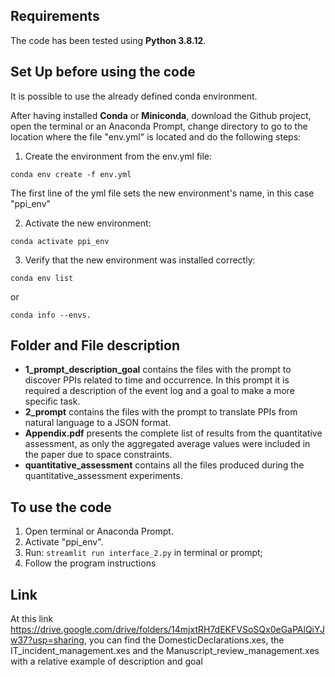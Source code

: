## Requirements

The code has been tested using **Python 3.8.12**.

## Set Up before using the code

It is possible to use the already defined conda environment.

After having installed **Conda** or **Miniconda**, download the Github project, open the terminal or an Anaconda Prompt, change directory to go to the location where the file "env.yml" is located and do the following steps:

1. Create the environment from the env.yml file:

```
conda env create -f env.yml
```

The first line of the yml file sets the new environment's name, in this case "ppi_env"

2. Activate the new environment:

```
conda activate ppi_env
```

3. Verify that the new environment was installed correctly:

```
conda env list
```

or

```
conda info --envs.
```

## Folder and File description

- **1_prompt_description_goal** contains the files with the prompt to discover PPIs related to time and occurrence. In this prompt it is required a description of the event log and a goal to make a more specific task.
- **2_prompt** contains the files with the prompt to translate PPIs from natural language to a JSON format.
- **Appendix.pdf** presents the complete list of results from the quantitative assessment, as only the aggregated average values were included in the paper due to space constraints.
- **quantitative_assessment** contains all the files produced during the quantitative_assessment experiments.

## To use the code

1. Open terminal or Anaconda Prompt.
2. Activate "ppi_env".
3. Run: ``streamlit run interface_2.py`` in terminal or prompt;
4. Follow the program instructions

## Link

At this link https://drive.google.com/drive/folders/14mjxtRH7dEKFVSoSQx0eGaPAlQiYJw37?usp=sharing, you can find the DomesticDeclarations.xes, the IT_incident_management.xes and the Manuscript_review_management.xes with a relative example of description and goal
